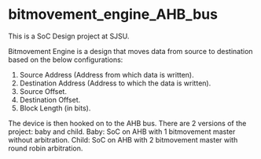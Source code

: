 # bitmovement_engine_AHB_bus 
This is a SoC Design project at SJSU. 

Bitmovement Engine is a design that moves data from source to destination based on the below configurations:
1. Source Address (Address from which data is written).
2. Destination Address (Address to which the data is written).
3. Source Offset.
4. Destination Offset.
5. Block Length (in bits).

The device is then hooked on to the AHB bus. There are 2 versions of the project: baby and child.
Baby: SoC on AHB with 1 bitmovement master without arbitration.
Child: SoC on AHB with 2 bitmovement master with round robin arbitration.
